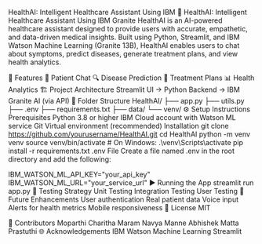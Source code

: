 HealthAI: Intelligent Healthcare Assistant Using IBM 
🧠 HealthAI: Intelligent Healthcare Assistant Using IBM Granite
HealthAI is an AI-powered healthcare assistant designed to provide users with accurate, empathetic, and data-driven medical insights. Built using Python, Streamlit, and IBM Watson Machine Learning (Granite 13B), HealthAI enables users to chat about symptoms, predict diseases, generate treatment plans, and view health analytics.

🚀 Features
💬 Patient Chat
🔍 Disease Prediction
💊 Treatment Plans
📊 Health Analytics
🏗️ Project Architecture
Streamlit UI  →  Python Backend  →  IBM Granite AI (via API)
📁 Folder Structure
HealthAI/
├── app.py
├── utils.py
├── .env
├── requirements.txt
├── data/
└── venv/
⚙️ Setup Instructions
Prerequisites
Python 3.8 or higher
IBM Cloud account with Watson ML service
Git
Virtual environment (recommended)
Installation
git clone https://github.com/yourusername/HealthAI.git
cd HealthAI
python -m venv venv
source venv/bin/activate  # On Windows: .\venv\Scripts\activate
pip install -r requirements.txt
.env File
Create a file named .env in the root directory and add the following:

IBM_WATSON_ML_API_KEY="your_api_key"
IBM_WATSON_ML_URL="your_service_url"
▶️ Running the App
streamlit run app.py
🧪 Testing Strategy
Unit Testing
Integration Testing
User Testing
🔮 Future Enhancements
User authentication
Real patient data
Voice input
Alerts for health metrics
Mobile responsiveness
📜 License
MIT

🤝 Contributors
Moparthi Charitha
Maram Navya
Manne Abhishek
Matta Prastuthi
🌐 Acknowledgements
IBM Watson Machine Learning
Streamlit
